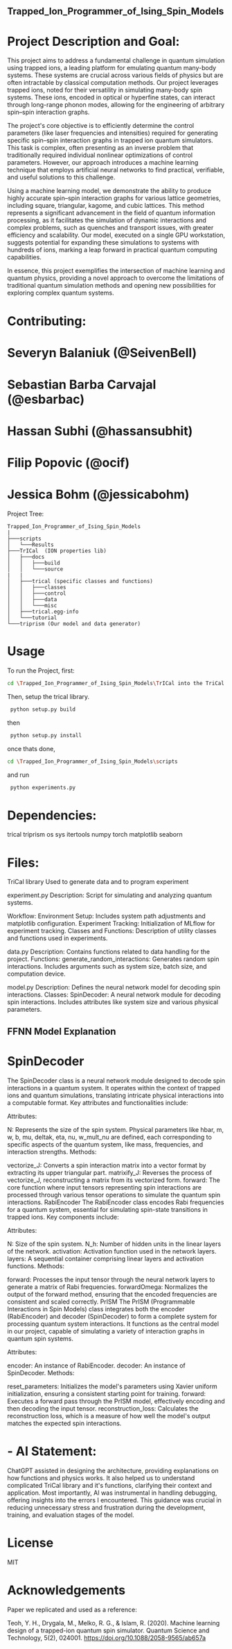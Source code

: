 ## Trapped_Ion_Programmer_of_Ising_Spin_Models

# Project Description and Goal:

This project aims to address a fundamental challenge in quantum simulation using trapped ions, a leading platform for emulating quantum many-body systems. These systems are crucial across various fields of physics but are often intractable by classical computation methods. Our project leverages trapped ions, noted for their versatility in simulating many-body spin systems. These ions, encoded in optical or hyperfine states, can interact through long-range phonon modes, allowing for the engineering of arbitrary spin–spin interaction graphs.

The project's core objective is to efficiently determine the control parameters (like laser frequencies and intensities) required for generating specific spin–spin interaction graphs in trapped ion quantum simulators. This task is complex, often presenting as an inverse problem that traditionally required individual nonlinear optimizations of control parameters. However, our approach introduces a machine learning technique that employs artificial neural networks to find practical, verifiable, and useful solutions to this challenge.

Using a machine learning model, we demonstrate the ability to produce highly accurate spin–spin interaction graphs for various lattice geometries, including square, triangular, kagome, and cubic lattices. This method represents a significant advancement in the field of quantum information processing, as it facilitates the simulation of dynamic interactions and complex problems, such as quenches and transport issues, with greater efficiency and scalability. Our model, executed on a single GPU workstation, suggests potential for expanding these simulations to systems with hundreds of ions, marking a leap forward in practical quantum computing capabilities.

In essence, this project exemplifies the intersection of machine learning and quantum physics, providing a novel approach to overcome the limitations of traditional quantum simulation methods and opening new possibilities for exploring complex quantum systems.


# Contributing:

# Severyn Balaniuk (@SeivenBell) 
# Sebastian Barba Carvajal (@esbarbac) 
# Hassan Subhi (@hassansubhit) 
# Filip Popovic (@ocif) 
# Jessica Bohm (@jessicabohm)


Project Tree:
```
Trapped_Ion_Programmer_of_Ising_Spin_Models
|
├───scripts
│   └───Results
├───TrICal  (ION properties lib)
│   ├───docs
│   │   ├───build     
│   │   └───source
|   |
│   ├───trical (specific classes and functions)
│   │   ├───classes
│   │   ├───control
│   │   ├───data
│   │   └───misc
│   ├───trical.egg-info
│   └───tutorial
└───triprism (Our model and data generator)
```



# Usage

To run the Project, first:

```bash
cd \Trapped_Ion_Programmer_of_Ising_Spin_Models\TrICal into the TriCal folder, then setup the trical library.
```
Then, setup the trical library.

```bash
 python setup.py build
```

then 

```bash
 python setup.py install
``` 


once thats done, 
```bash
cd \Trapped_Ion_Programmer_of_Ising_Spin_Models\scripts
``` 

and run

```bash
 python experiments.py 
```


# Dependencies:

trical
triprism
os 
sys
itertools
numpy
torch
matplotlib
seaborn 



# Files:

TriCal library
Used to generate data and to program experiment

experiment.py
Description: Script for simulating and analyzing quantum systems.

Workflow:
Environment Setup: Includes system path adjustments and matplotlib configuration.
Experiment Tracking: Initialization of MLflow for experiment tracking.
Classes and Functions: Description of utility classes and functions used in experiments.

data.py
Description: Contains functions related to data handling for the project.
Functions:
generate_random_interactions: Generates random spin interactions. Includes arguments such as system size, batch size, and computation device.

model.py
Description: Defines the neural network model for decoding spin interactions.
Classes:
SpinDecoder: A neural network module for decoding spin interactions. Includes attributes like system size and various physical parameters.



## FFNN Model Explanation

# SpinDecoder

The SpinDecoder class is a neural network module designed to decode spin interactions in a quantum system. It operates within the context of trapped ions and quantum simulations, translating intricate physical interactions into a computable format. Key attributes and functionalities include:

Attributes:

N: Represents the size of the spin system.
Physical parameters like hbar, m, w, b, mu, deltak, eta, nu, w_mult_nu are defined, each corresponding to specific aspects of the quantum system, like mass, frequencies, and interaction strengths.
Methods:

vectorize_J: Converts a spin interaction matrix into a vector format by extracting its upper triangular part.
matrixify_J: Reverses the process of vectorize_J, reconstructing a matrix from its vectorized form.
forward: The core function where input tensors representing spin interactions are processed through various tensor operations to simulate the quantum spin interactions.
RabiEncoder
The RabiEncoder class encodes Rabi frequencies for a quantum system, essential for simulating spin-state transitions in trapped ions. Key components include:

Attributes:

N: Size of the spin system.
N_h: Number of hidden units in the linear layers of the network.
activation: Activation function used in the network layers.
layers: A sequential container comprising linear layers and activation functions.
Methods:

forward: Processes the input tensor through the neural network layers to generate a matrix of Rabi frequencies.
forwardOmega: Normalizes the output of the forward method, ensuring that the encoded frequencies are consistent and scaled correctly.
PrISM
The PrISM (Programmable Interactions in Spin Models) class integrates both the encoder (RabiEncoder) and decoder (SpinDecoder) to form a complete system for processing quantum system interactions. It functions as the central model in our project, capable of simulating a variety of interaction graphs in quantum spin systems.

Attributes:

encoder: An instance of RabiEncoder.
decoder: An instance of SpinDecoder.
Methods:

reset_parameters: Initializes the model's parameters using Xavier uniform initialization, ensuring a consistent starting point for training.
forward: Executes a forward pass through the PrISM model, effectively encoding and then decoding the input tensor.
reconstruction_loss: Calculates the reconstruction loss, which is a measure of how well the model's output matches the expected spin interactions.

# - AI Statement:

ChatGPT assisted in designing the architecture, providing explanations on how functions
 and physics works. It also helped us to understand complicated TriCal library and it's functions, 
 clarifying their context and application. 
 Most importantly, AI was instrumental in handling debugging, offering insights into 
 the errors I encountered. This guidance was crucial in reducing unnecessary stress and frustration during the development, 
 training, and evaluation stages of the model.

 


# License
MIT

# Acknowledgements
Paper we replicated and used as a reference: 

Teoh, Y. H., Drygala, M., Melko, R. G., & Islam, R. (2020). Machine learning design of a trapped-ion quantum spin simulator. Quantum Science and Technology, 5(2), 024001. https://doi.org/10.1088/2058-9565/ab657a ​

